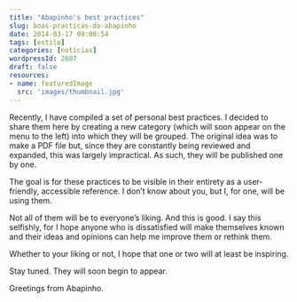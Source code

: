 ```yaml
---
title: "Abapinho's best practices"
slug: boas-practicas-do-abapinho
date: 2014-03-17 09:00:54
tags: [estilo]
categories: [noticias]
wordpressId: 2607
draft: false
resources:
- name: featuredImage
  src: 'images/thumbnail.jpg'
---
```

Recently, I have compiled a set of personal best practices. I decided to share them here by creating a new category (which will soon appear on the menu to the left) into which they will be grouped. The original idea was to make a PDF file but, since they are constantly being reviewed and expanded, this was largely impractical. As such, they will be published one by one.

The goal is for these practices to be visible in their entirety as a user-friendly, accessible reference. I don’t know about you, but I, for one, will be using them.

Not all of them will be to everyone’s liking. And this is good. I say this selfishly, for I hope anyone who is dissatisfied will make themselves known and their ideas and opinions can help me improve them or rethink them.

Whether to your liking or not, I hope that one or two will at least be inspiring.

Stay tuned. They will soon begin to appear.

Greetings from Abapinho.
